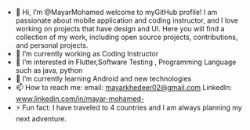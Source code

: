 - 👋 Hi, I’m @MayarMohamed
  welcome to myGitHub profile! I am passionate about mobile application and coding instructor, and I love working on projects that have design and UI.
  Here you will find a collection of my work, including open source projects, contributions, and personal projects.
- 💞️ I’m currently working as Coding Instructor
- 👀 I’m interested in Flutter,Software Testing , Programming Language such as java, python 
- 🌱 I’m currently learning Android and new technologies
- 📫 How to reach me: email: mayarkhedeer02@gmail.com
  LinkedIn: www.linkedin.com/in/mayar-mohamed-
- ⚡ Fun fact: I have traveled to 4 countries and I am always planning my next adventure.


